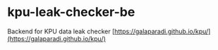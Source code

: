 # kpu-leak-checker-be
Backend for KPU data leak checker [https://galaparadi.github.io/kpu/](https://galaparadi.github.io/kpu/)

